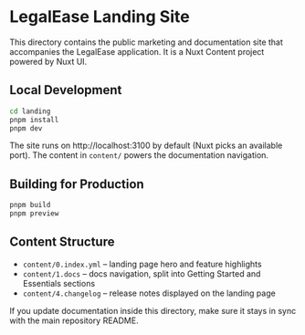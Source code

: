 # LegalEase Landing Site

This directory contains the public marketing and documentation site that accompanies the LegalEase application. It is a Nuxt Content project powered by Nuxt UI.

## Local Development

```bash
cd landing
pnpm install
pnpm dev
```

The site runs on http://localhost:3100 by default (Nuxt picks an available port). The content in `content/` powers the documentation navigation.

## Building for Production

```bash
pnpm build
pnpm preview
```

## Content Structure

- `content/0.index.yml` – landing page hero and feature highlights
- `content/1.docs` – docs navigation, split into Getting Started and Essentials sections
- `content/4.changelog` – release notes displayed on the landing page

If you update documentation inside this directory, make sure it stays in sync with the main repository README.
